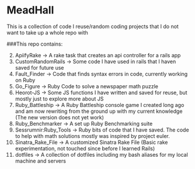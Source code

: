 MeadHall
========

This is a collection of code I reuse/random coding projects that I do not want to take up a whole repo with

###This repo contains:

2. ApiifyRake -> A rake task that creates an api controller for a rails app
2. CustomRandomRails -> Some code I have used in rails that I haven saved for future use
2. Fault_Finder -> Code that finds syntax errors in code, currently working on Ruby
2. Go_Figure -> Ruby Code to solve a newspaper math puzzle
2. Heorot-JS -> Some JS functions I have written and saved for reuse, but mostly just to explore more about JS
3. Ruby_Battleship -> A Ruby Battleship console game I created long ago and am now rewriting from the ground up with my current knowledge (The new version does not yet work)
4. Ruby_Benchmarker -> A set up Ruby Benchmarking suite
5. Sessrumnir:Ruby_Tools -> Ruby bits of code that I have saved. The code to help with math solutions mostly was inspired by project euler.
6. Sinatra_Rake_File -> A customized Sinatra Rake File (Basic rake experimentation, not touched since before I learned Rails)
7. dotfiles -> A collection of dotfiles including my bash aliases for my local machine and servers



